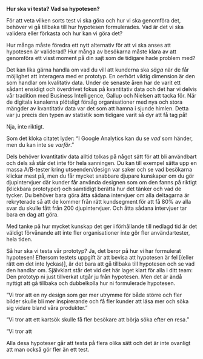 **Hur ska vi testa? Vad sa hypotesen?** 

För att veta vilken sorts test vi ska göra och hur vi ska genomföra det, behöver vi gå tillbaka till hur hypotesen formulerades. Vad är det vi ska validera eller förkasta och hur kan vi göra det? 

Hur många måste föredra ett nytt alternativ för att vi ska anses att hypotesen är validerad? Hur många av besökarna måste klara av att genomföra ett visst moment på din sajt som de tidigare hade problem med?  

Det kan lika gärna handla om vad du vill att kunderna ska *säga* när de får möjlighet att interagera med er prototyp. En oerhört viktig dimension är den som handlar om kvalitativ data. Under de senaste åren har de varit ett sådant ensidigt och överdrivet fokus på kvantitativ data och det har vi delvis vår tradition med Business Intelligence, Gallup och Nielsen att tacka för. När de digitala kanalerna plötsligt försåg organisationer med nya och stora mängder av kvantitativ data var det som att hamna i sjunde himlen. Detta var ju precis den typen av statistik som tidigare varit så dyr att få tag på!

Nja, inte riktigt. 

Som det kloka citatet lyder: “I Google Analytics kan du se *vad* som händer, men du kan inte se *varför*.”

Dels behöver kvantitativ data alltid tolkas på något sätt för att bli användbart och dels så står det inte för hela sanningen. Du kan till exempel sätta upp en massa A/B-tester kring utseenden/design var saker och se vad besökarna klickar mest på, men du får mycket snabbare djupare kunskaper om du gör djupintervjuer där kunder får använda designen som om den fanns på riktigt (klickbara prototyper) och samtidigt berätta hur det tänker och vad de tycker. Du behöver bara göra åtta sådana intervjuer om alla deltagarna är rekryterade så att de kommer från rätt kundsegment för att få 80% av alla svar du skulle fått från 200 djupintervjuer. Och åtta sådana intervjuer tar bara en dag att göra. 

Med tanke på hur mycket kunskap det ger i förhållande till nedlagd tid är det väldigt förvånande att inte fler organisationer inte gör fler användartester, hela tiden. 

Så hur ska vi testa vår prototyp? Ja, det beror på hur vi har formulerat hypotesen! Eftersom testets uppgift är att bevisa att hypotesen är fel \[(eller rätt om det inte lyckas)\], är det bara att gå tillbaka till hypotesen och se vad den handlar om. Självklart står det vid det här laget klart för alla i ditt team: Den prototyp ni just tillverkat utgår ju från hypotesen. Men det är ändå nyttigt att gå tillbaka och dubbelkolla hur ni formulerade hypotesen.

“Vi tror att en ny design som ger mer utrymme för både större och fler bilder skulle bli mer inspirerande och få fler kunder att läsa mer och söka sig vidare bland våra produkter.”

“Vi tror att ett kartsök skulle få fler besökare att börja söka efter en resa.”

“Vi tror att 

Alla desa hypoteser går att testa på flera olika sätt och det är inte ovanligt att man också gör fler än ett test. 